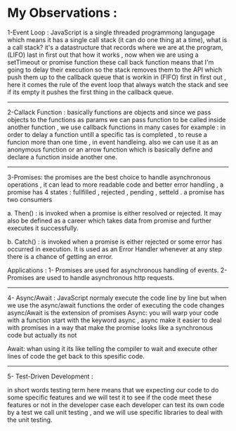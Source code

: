 # My Observations :

1-Event Loop :
JavaScript is a single threaded programmong langugage which means it has a single call stack (it can do one thing at a time),
what is a call stack? it's a datastructure that records where we are at the program, (LIFO) last in first out that how it works , now when we are using a setTimeout or promise function these call back function means that I'm going to delay their execution so the stack removes them to the API which push them up to the callback queue that is workin in (FIFO) first in first out ,
here it comes the rule of the event loop that always watch the stack and see if its empty it pushes the first thing in the callback queue.


***************************

2-Callack Function :
basically functions are objects and since we pass objects to the functions as params we can pass function to be called inside another function ,
we use callback functions in many cases for example : in order to delay a function untill a specific tas is completed , to reuse a funcion more than one time , in event handleing.
also we can use it as an anonymous function or an arrow function which is basically define and declare a function inside another one.


*****************************

3-Promises:
the promises are the best choice to handle asynchronous operations , it can lead to more readable code and better error handling ,
a promise has 4 states : fullfilled , rejected , pending , setteld .
a promise has two consumers 

a. Then() : 
 is invoked when a promise is either resolved or rejected. It may also be defined as a career which takes data from promise and further executes it successfully.

b. Catch() :
is invoked when a promise is either rejected or some error has occurred in execution. It is used as an Error Handler whenever at any step there is a chance of getting an error.

Applications :
1- Promises are used for asynchronous handling of events.
2- Promises are used to handle asynchronous http requests.

**************************

4- Async/Await :
JavaScript normaly execute the code line by line but when we use the async/await functions the order of executing the code changes 
async/Await is the extension of promises
Async:
you will warp your code with a function start with the keyword async , async make it easier to deal with promises in a way that make the promise looks like a synchronous code but actually its not

Await:
whan using it its like telling the compiler to wait and execute other lines of code the get back to this spesific code.

****************************

5- Test-Driven Development :

in short words testing term here means that we expecting our code to do some specific features and we will test it to see if the code meet these features or not 
in the developer case each developer can test its own code by a test we call unit testing , and we will use specific libraries to deal with the unit testing.
